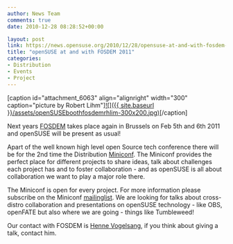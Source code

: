 ```yaml
---
author: News Team
comments: true
date: 2010-12-28 08:28:52+00:00

layout: post
link: https://news.opensuse.org/2010/12/28/opensuse-at-and-with-fosdem-2011/
title: "openSUSE at and with FOSDEM 2011"
categories:
- Distribution
- Events
- Project
---
```

[caption id="attachment_6063" align="alignright" width="300" caption="picture by Robert Lihm"][![]({{ site.baseurl }}/assets/openSUSEboothfosdemrhlim-300x200.jpg)](http://www.23hq.com/rlihm/photo/2952989?usertag=opensuse)[/caption]

Next years [FOSDEM](http://www.fosdem.org/2011/) takes place again in Brussels on Feb 5th and 6th 2011 and openSUSE will be present as usual!

Apart of the well known high level open Source tech conference there will be for the 2nd time the Distribution [Miniconf](http://www.fosdem.org/2011/distrominiconf). The Miniconf provides the perfect place for different projects to share ideas, talk about challenges each project has and to foster collaboration - and as openSUSE is all about collaboration we want to play a major role there.
<!-- more -->
The Miniconf is open for every project. For more information please subscribe on the Miniconf [mailinglist](http://lists.fosdem.org/mailman/listinfo/dist2011). We are looking for talks about cross-distro collaboration and presentations on openSUSE technology - like OBS, openFATE but also where we are going - things like Tumbleweed!

Our contact with FOSDEM is [Henne Vogelsang](http://en.opensuse.org/User:Hennevogel), if you think about giving a talk, contact him.		
